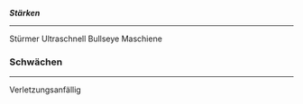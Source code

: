 ***Stärken***

---
Stürmer
Ultraschnell
Bullseye
Maschiene


### Schwächen

---
Verletzungsanfällig
